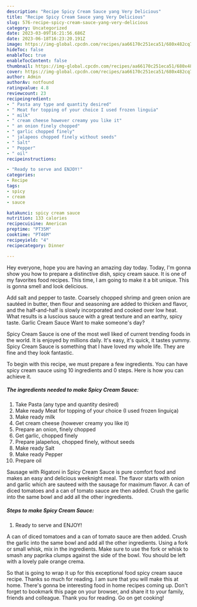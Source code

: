 ```yaml
---
description: "Recipe Spicy Cream Sauce yang Very Delicious"
title: "Recipe Spicy Cream Sauce yang Very Delicious"
slug: 576-recipe-spicy-cream-sauce-yang-very-delicious
category: Uncategorized
date: 2023-03-09T16:21:56.686Z
date: 2023-06-18T16:23:20.191Z
image: https://img-global.cpcdn.com/recipes/aa66170c251eca51/680x482cq70/spicy-cream-sauce-recipe-main-photo.jpg
hideToc: false
enableToc: true
enableTocContent: false
thumbnail: https://img-global.cpcdn.com/recipes/aa66170c251eca51/680x482cq70/spicy-cream-sauce-recipe-main-photo.jpg
cover: https://img-global.cpcdn.com/recipes/aa66170c251eca51/680x482cq70/spicy-cream-sauce-recipe-main-photo.jpg
author: Admin
authorAv: notfound
ratingvalue: 4.8
reviewcount: 23
recipeingredient:
- " Pasta any type and quantity desired"
- " Meat for topping of your choice I used frozen linguia"
- " milk"
- " cream cheese however creamy you like it"
- " an onion finely chopped"
- " garlic chopped finely"
- " jalapeos chopped finely without seeds"
- " Salt"
- " Pepper"
- " oil"
recipeinstructions:

- "Ready to serve and ENJOY!"
categories:
- Recipe
tags:
- spicy
- cream
- sauce

katakunci: spicy cream sauce 
nutrition: 133 calories
recipecuisine: American
preptime: "PT35M"
cooktime: "PT46M"
recipeyield: "4"
recipecategory: Dinner

---
```



Hey everyone, hope you are having an amazing day today. Today, I'm gonna show you how to prepare a distinctive dish, spicy cream sauce. It is one of my favorites food recipes. This time, I am going to make it a bit unique. This is gonna smell and look delicious.

Add salt and pepper to taste. Coarsely chopped shrimp and green onion are sautéed in butter, then flour and seasoning are added to thicken and flavor, and the half-and-half is slowly incorporated and cooked over low heat. What results is a luscious sauce with a great texture and an earthy, spicy taste. Garlic Cream Sauce Want to make someone&#39;s day?

Spicy Cream Sauce is one of the most well liked of current trending foods in the world. It is enjoyed by millions daily. It's easy, it's quick, it tastes yummy. Spicy Cream Sauce is something that I have loved my whole life. They are fine and they look fantastic.


To begin with this recipe, we must prepare a few ingredients. You can have spicy cream sauce using 10 ingredients and 0 steps. Here is how you can achieve it.

<!--inarticleads1-->

##### The ingredients needed to make Spicy Cream Sauce:

1. Take  Pasta (any type and quantity desired)
1. Make ready  Meat for topping of your choice (I used frozen linguiça)
1. Make ready  milk
1. Get  cream cheese (however creamy you like it)
1. Prepare  an onion, finely chopped
1. Get  garlic, chopped finely
1. Prepare  jalapeños, chopped finely, without seeds
1. Make ready  Salt
1. Make ready  Pepper
1. Prepare  oil


Sausage with Rigatoni in Spicy Cream Sauce is pure comfort food and makes an easy and delicious weeknight meal. The flavor starts with onion and garlic which are sauteed with the sausage for maximum flavor. A can of diced tomatoes and a can of tomato sauce are then added. Crush the garlic into the same bowl and add all the other ingredients. 

<!--inarticleads2-->

##### Steps to make Spicy Cream Sauce:


1. Ready to serve and ENJOY!

A can of diced tomatoes and a can of tomato sauce are then added. Crush the garlic into the same bowl and add all the other ingredients. Using a fork or small whisk, mix in the ingredients. Make sure to use the fork or whisk to smash any paprika clumps against the side of the bowl. You should be left with a lovely pale orange crema. 

So that is going to wrap it up for this exceptional food spicy cream sauce recipe. Thanks so much for reading. I am sure that you will make this at home. There's gonna be interesting food in home recipes coming up. Don't forget to bookmark this page on your browser, and share it to your family, friends and colleague. Thank you for reading. Go on get cooking!

